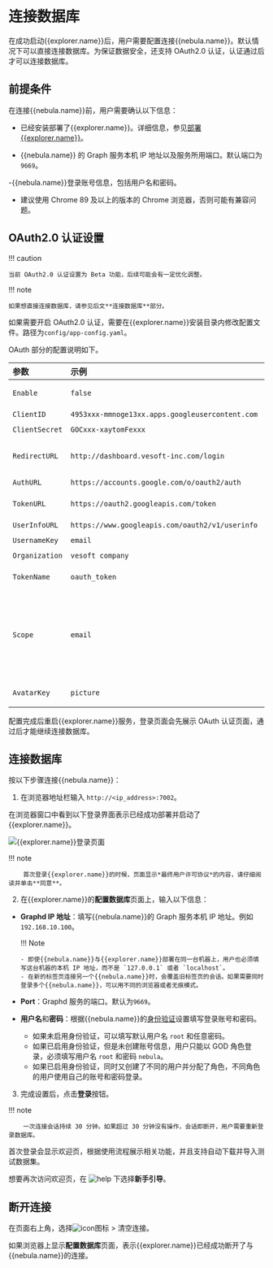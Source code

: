 # 连接数据库

在成功启动{{explorer.name}}后，用户需要配置连接{{nebula.name}}。默认情况下可以直接连接数据库。为保证数据安全，还支持 OAuth2.0 认证，认证通过后才可以连接数据库。

## 前提条件

在连接{{nebula.name}}前，用户需要确认以下信息：

- 已经安装部署了{{explorer.name}}。详细信息，参见[部署{{explorer.name}}](../deploy-connect/ex-ug-deploy.md)。

- {{nebula.name}} 的 Graph 服务本机 IP 地址以及服务所用端口。默认端口为 `9669`。

-{{nebula.name}}登录账号信息，包括用户名和密码。

- 建议使用 Chrome 89 及以上的版本的 Chrome 浏览器，否则可能有兼容问题。

## OAuth2.0 认证设置

!!! caution

    当前 OAuth2.0 认证设置为 Beta 功能，后续可能会有一定优化调整。

!!! note

    如果想直接连接数据库，请参见后文**连接数据库**部分。

如果需要开启 OAuth2.0 认证，需要在{{explorer.name}}安装目录内修改配置文件。路径为`config/app-config.yaml`。

OAuth 部分的配置说明如下。

|参数|示例|说明|
|:--|:--|:--|
|`Enable`|`false`|是否开启 OAuth2.0 认证。|
|`ClientID` | `4953xxx-mmnoge13xx.apps.googleusercontent.com`| 应用的 ClientId。  |
|`ClientSecret` | `GOCxxx-xaytomFexxx` | 应用的 ClientSecret。 |
|`RedirectURL` | `http://dashboard.vesoft-inc.com/login` |重定向到{{dashboard_ent.name}}的 URL。   |
|`AuthURL` | `https://accounts.google.com/o/oauth2/auth` | 认证 URL。  |
|`TokenURL` | `https://oauth2.googleapis.com/token`| 获取 access_token 的 URL。 |
|`UserInfoURL` | `https://www.googleapis.com/oauth2/v1/userinfo`| 获取用户信息的 URL。 |
|`UsernameKey` | `email`| 用户名字段。 |
|`Organization` |  `vesoft company`       |  组织名称。             |
|`TokenName`|`oauth_token`|Cookie 里的 Token 名称。|
|`Scope`| `email`| OAuth 的权限范围。权限范围需要是厂商 OAuth2.0 平台配置的 scope 的子集，否则请求会失败。请求的 scope 需要能获取到`UsernameKey`的值。|
|`AvatarKey`|`picture`|用户信息里的 Avatar Key。|

配置完成后重启{{explorer.name}}服务，登录页面会先展示 OAuth 认证页面，通过后才能继续连接数据库。

## 连接数据库

按以下步骤连接{{nebula.name}}：

1. 在浏览器地址栏输入 `http://<ip_address>:7002`。

  在浏览器窗口中看到以下登录界面表示已经成功部署并启动了{{explorer.name}}。

  ![{{explorer.name}}登录页面](https://docs-cdn.nebula-graph.com.cn/figures/explorer_connect_230116_cn.png)

  !!! note

        首次登录{{explorer.name}}的时候，页面显示*最终用户许可协议*的内容，请仔细阅读并单击**同意**。

2. 在{{explorer.name}}的**配置数据库**页面上，输入以下信息：

  - **Graphd IP 地址**：填写{{nebula.name}}的 Graph 服务本机 IP 地址。例如`192.168.10.100`。

    !!! Note

        - 即使{{nebula.name}}与{{explorer.name}}部署在同一台机器上，用户也必须填写这台机器的本机 IP 地址，而不是 `127.0.0.1` 或者 `localhost`。
        - 在新的标签页连接另一个{{nebula.name}}时，会覆盖旧标签页的会话。如果需要同时登录多个{{nebula.name}}，可以用不同的浏览器或者无痕模式。

  - **Port**：Graphd 服务的端口。默认为`9669`。

  - **用户名**和**密码**：根据{{nebula.name}}的[身份验证](../../7.data-security/1.authentication/1.authentication.md)设置填写登录账号和密码。
    - 如果未启用身份验证，可以填写默认用户名 `root` 和任意密码。
    - 如果已启用身份验证，但是未创建账号信息，用户只能以 GOD 角色登录，必须填写用户名 `root` 和密码 `nebula`。
    - 如果已启用身份验证，同时又创建了不同的用户并分配了角色，不同角色的用户使用自己的账号和密码登录。

3. 完成设置后，点击**登录**按钮。

  !!! note

        一次连接会话持续 30 分钟。如果超过 30 分钟没有操作，会话即断开，用户需要重新登录数据库。

首次登录会显示欢迎页，根据使用流程展示相关功能，并且支持自动下载并导入测试数据集。

想要再次访问欢迎页，在 ![help](https://docs-cdn.nebula-graph.com.cn/figures/navbar-help.png) 下选择**新手引导**。

## 断开连接

在页面右上角，选择![icon](https://docs-cdn.nebula-graph.com.cn/figures/image-icon10.png)图标 > 清空连接。

如果浏览器上显示**配置数据库**页面，表示{{explorer.name}}已经成功断开了与{{nebula.name}}的连接。
